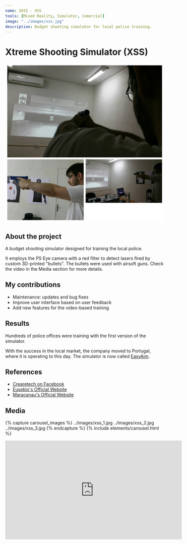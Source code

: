 ```yaml
---
name: 2015 - XSS
tools: [Mixed Reality, Simulator, Comercial]
image: "../images/xss.jpg"
description: Budget shooting simulator for local police training.
---
```


# Xtreme Shooting Simulator (XSS)

![Intro](../images/xss.jpg "Me testing the simulator")

## About the project

A budget shooting simulator designed for training the local police. 

It employs the PS Eye camera with a red filter to detect lasers fired by custom 3D-printed "bullets".
The bullets were used with airsoft guns. Check the video in the Media section for more details.

## My contributions

- Maintenance: updates and bug fixes
- Improve user interface based on user feedback
- Add new features for the video-based training

## Results

Hundreds of police offices were training with the first version of the simulator. 

With the success in the local market, the company moved to Portugal, where it is operating to this day. The simulator is now called [EasyAim](http://easyaimsimulator.com/en/). 

## References

- [Crearetech on Facebook](https://www.facebook.com/crearetech/)
- [Eusebio's Official Website](http://eusebio.ce.gov.br/guarda-municipal-e-a-primeira-do-pais-a-utilizar-o-simulador-xtreme-nos-treinamentos/)
- [Maracanau's Official Website](https://www.maracanau.ce.gov.br/guarda-municipal-de-maracanau-utiliza-simulador-de-tiro/)

## Media

{% capture carousel_images %}
../images/xss_1.jpg
../images/xss_2.jpg
../images/xss_3.jpg
{% endcapture %}
{% include elements/carousel.html %}

<div align="center">
    <iframe src="https://www.facebook.com/plugins/video.php?height=314&href=https%3A%2F%2Fwww.facebook.com%2Fxssimulator%2Fvideos%2F1111460782209889%2F&show_text=false&width=560&t=0" width="560" height="314" style="border:none;overflow:hidden" scrolling="no" frameborder="0" allowfullscreen="true" allow="autoplay; clipboard-write; encrypted-media; picture-in-picture; web-share" allowFullScreen="true"></iframe>
</div>